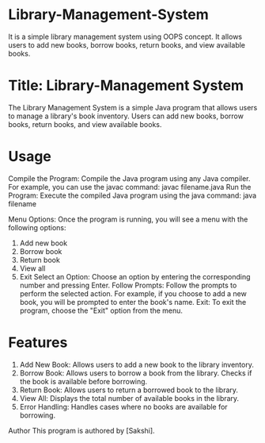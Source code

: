 # Library-Management-System
 It is a simple library management system using OOPS concept. It allows users to add new books, borrow books, return books, and view available books.

 # Title: Library-Management System
The Library Management System is a simple Java program that allows users to manage a library's book inventory. Users can add new books, borrow books, return books, and view available books.

# Usage
Compile the Program: Compile the Java program using any Java compiler. For example, you can use the javac command:
javac filename.java 
Run the Program: Execute the compiled Java program using the java command:
java filename

Menu Options: Once the program is running, you will see a menu with the following options:
1.	Add new book
2.	Borrow book
3.	Return book
4.	View all
5.	Exit
Select an Option: Choose an option by entering the corresponding number and pressing Enter.
Follow Prompts: 
Follow the prompts to perform the selected action. For example, if you choose to add a new book, you will be prompted to enter the book's name.
Exit: To exit the program, choose the "Exit" option from the menu.

# Features
1.	Add New Book: Allows users to add a new book to the library inventory.
2.	Borrow Book: Allows users to borrow a book from the library. Checks if the book is available before borrowing.
3.	Return Book: Allows users to return a borrowed book to the library.
4.	View All: Displays the total number of available books in the library.
5.	Error Handling: Handles cases where no books are available for borrowing.

Author
This program is authored by [Sakshi].


